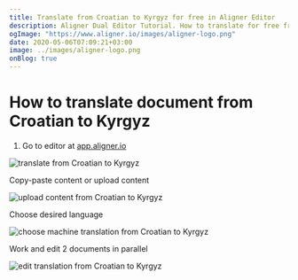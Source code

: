 ```yaml
---
title: Translate from Croatian to Kyrgyz for free in Aligner Editor
description: Aligner Dual Editor Tutorial. How to translate for free from Croatian to Kyrgyz. Aligner is multilingual document management platform. 
ogImage: "https://www.aligner.io/images/aligner-logo.png"
date: 2020-05-06T07:09:21+03:00
image: ../images/aligner-logo.png
onBlog: true
---
```


# How to translate document from Croatian to Kyrgyz

1. Go to editor at [app.aligner.io](https://app.aligner.io "Aligner App web page")

![translate from Croatian to Kyrgyz](../aligner-blank-editor.png "translate from Croatian to Kyrgyz")

Copy-paste content or upload content

![upload content from Croatian to Kyrgyz](../aligner-uploaded-document.png "upload content from Croatian to Kyrgyz")

Choose desired language

![choose machine translation from Croatian to Kyrgyz](../aligner-language-dropdown.png "choose machine translation from Croatian to Kyrgyz")

Work and edit 2 documents in parallel

![edit translation from Croatian to Kyrgyz](../aligner-double-sitded-editor.png "edit translation from Croatian to Kyrgyz")

